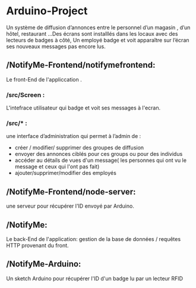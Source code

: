 # Arduino-Project
Un système de diffusion d’annonces entre le personnel d’un magasin , d’un hôtel, restaurant ...Des écrans sont installlés dans les locaux avec des lecteurs de badges à côté, Un employé badge et voit apparaître sur l’écran ses nouveaux messages pas encore lus.
## /NotifyMe-Frontend/notifymefrontend:
Le front-End de l'appliccation .
### /src/Screen : 
L'intefrace utilisateur qui badge et voit ses messages à l'ecran.
### /src/* : 
une interface d’administration qui permet à l’admin de :
- créer / modifier/ supprimer des groupes de diffusion 
- envoyer des annonces ciblés pour ces groups ou pour des individus
- accéder au détails de vues d'un message( les personnes qui ont vu le message et ceux qui l'ont pas fait)
- ajouter/supprimer/modifier des employés
## /NotifyMe-Frontend/node-server:
une serveur pour récupérer l'ID envoyé par Arduino.
## /NotifyMe:
Le back-End de l'application: gestion de la base de données / requêtes HTTP provenant du front.
## /NotifyMe-Arduino:
Un sketch Arduino pour récupérer l'ID d'un badge lu par un lecteur RFID


